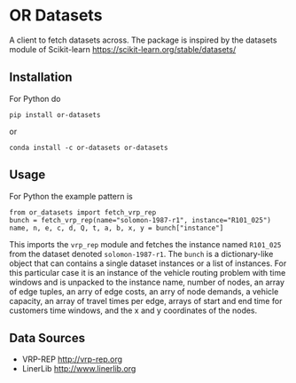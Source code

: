 # OR Datasets

A client to fetch datasets across. The package is inspired by the datasets module of Scikit-learn https://scikit-learn.org/stable/datasets/

## Installation

For Python do

```
pip install or-datasets
```

or

```
conda install -c or-datasets or-datasets
```

## Usage

For Python the example pattern is

```
from or_datasets import fetch_vrp_rep
bunch = fetch_vrp_rep(name="solomon-1987-r1", instance="R101_025")
name, n, e, c, d, Q, t, a, b, x, y = bunch["instance"]
```

This imports the `vrp_rep` module and fetches the instance named `R101_025` from the dataset denoted `solomon-1987-r1`. The `bunch` is a dictionary-like object that can contains a single dataset instances or a list of instances. For this particular case it is an instance of the vehicle routing problem with time windows and is unpacked to the instance name, number of nodes, an array of edge tuples, an arry of edge costs, an arry of node demands, a vehicle capacity, an array of travel times per edge, arrays of start and end time for customers time windows, and the x and y coordinates of the nodes.

## Data Sources

- VRP-REP http://vrp-rep.org
- LinerLib http://www.linerlib.org
